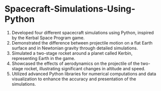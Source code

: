 # Spacecraft-Simulations-Using-Python
1. Developed four different spacecraft simulations using Python, inspired by the Kerbal Space Program game.
2. Demonstrated the difference between projectile motion on a flat Earth surface and in Newtonian gravity through detailed simulations.
3. Simulated a two-stage rocket around a planet called Kerbin, representing Earth in the game.
4. Showcased the effects of aerodynamics on the projectile of the two-stage rocket, illustrating significant changes in altitude and speed.
5. Utilized advanced Python libraries for numerical computations and data visualization to enhance the accuracy and presentation of the simulations.
